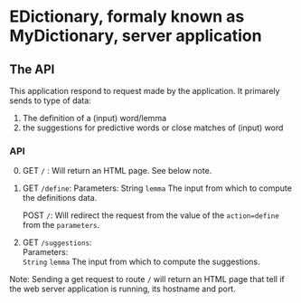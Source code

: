 # EDictionary, formaly known as MyDictionary, server application

##  The API   

This application respond to request made by the application. It primarely sends to type of data:   
1. The definition of a (input) word/lemma   
2. the suggestions for predictive words or close matches of (input) word   



### API
0.
      GET `/` : Will return an HTML page. See below note.

1.   
      GET `/define`:
        Parameters:
            String `lemma` The input from which to compute the definitions data.     
      
      POST `/`:
        Will redirect the request from the value of the `action=define` from the `parameters`. 

2.   
      GET `/suggestions`:   
      Parameters:      
                `String` `lemma` The input from which to compute the suggestions.


Note: Sending a get request to route `/` will return an HTML page that tell if the web server application is running, its hostname and port.
